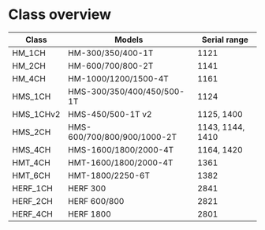 # Class overview

| Class         | Models                      | Serial range     |
| ------------- | --------------------------- | ---------------- |
| HM_1CH        | HM-300/350/400-1T           | 1121             |
| HM_2CH        | HM-600/700/800-2T           | 1141             |
| HM_4CH        | HM-1000/1200/1500-4T        | 1161             |
| HMS_1CH       | HMS-300/350/400/450/500-1T  | 1124             |
| HMS_1CHv2     | HMS-450/500-1T v2           | 1125, 1400       |
| HMS_2CH       | HMS-600/700/800/900/1000-2T | 1143, 1144, 1410 |
| HMS_4CH       | HMS-1600/1800/2000-4T       | 1164, 1420       |
| HMT_4CH       | HMT-1600/1800/2000-4T       | 1361             |
| HMT_6CH       | HMT-1800/2250-6T            | 1382             |
| HERF_1CH      | HERF 300                    | 2841             |
| HERF_2CH      | HERF 600/800                | 2821             |
| HERF_4CH      | HERF 1800                   | 2801             |
